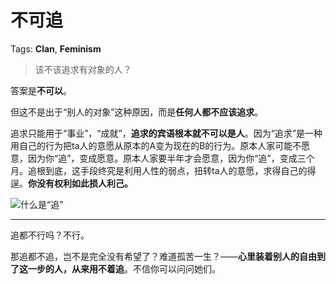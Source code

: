 # 不可追

Tags: **Clan**, **Feminism**

> 该不该追求有对象的人？



答案是**不可以**。

但这不是出于“别人的对象”这种原因，而是**任何人都不应该追求**。

追求只能用于“事业”，“成就”，**追求的宾语根本就不可以是人**。因为“追求”是一种用自己的行为把ta人的意愿从原本的A变为现在的B的行为。原本人家可能不愿意，因为你“追”，变成愿意。原本人家要半年才会愿意，因为你“追”，变成三个月。追根到底，这手段终究是利用人性的弱点，扭转ta人的意愿，求得自己的得逞。**你没有权利如此损人利己。**

  


![](https://picx.zhimg.com/50/v2-5e27cd37be98d381da2ea4af35105f27_720w.jpg?source=2c26e567)什么是“追”

---

追都不行吗？不行。

那追都不追，岂不是完全没有希望了？难道孤苦一生？——**心里装着别人的自由到了这一步的人，从来用不着追**。不信你可以问问她们。



